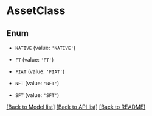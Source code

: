 # AssetClass


## Enum

* `NATIVE` (value: `'NATIVE'`)

* `FT` (value: `'FT'`)

* `FIAT` (value: `'FIAT'`)

* `NFT` (value: `'NFT'`)

* `SFT` (value: `'SFT'`)

[[Back to Model list]](../README.md#documentation-for-models) [[Back to API list]](../README.md#documentation-for-api-endpoints) [[Back to README]](../README.md)


